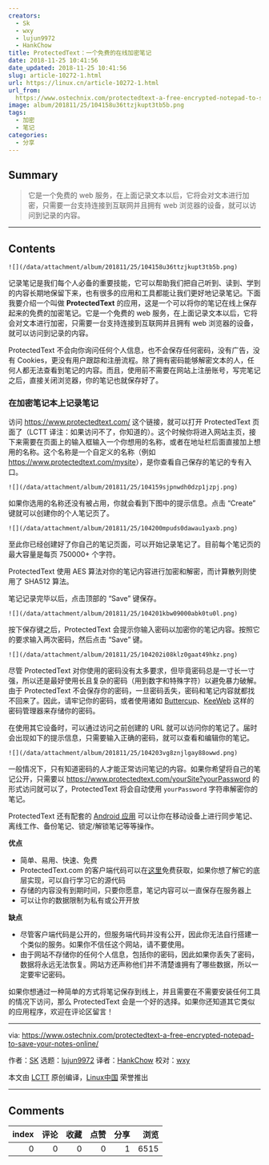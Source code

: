 ```yaml
---
creators:
  - Sk
  - wxy
  - lujun9972
  - HankChow
title: ProtectedText：一个免费的在线加密笔记
date: 2018-11-25 10:41:56
date_updated: 2018-11-25 10:41:56
slug: article-10272-1.html
url: https://linux.cn/article-10272-1.html
url_from: 
  https://www.ostechnix.com/protectedtext-a-free-encrypted-notepad-to-save-your-notes-online/
image: album/201811/25/104158u36ttzjkupt3tb5b.png
tags:
  - 加密
  - 笔记
categories:
  - 分享
---
```


## Summary

> 它是一个免费的 web 服务，在上面记录文本以后，它将会对文本进行加密，只需要一台支持连接到互联网并且拥有 web 浏览器的设备，就可以访问到记录的内容。

***

<!-- more -->

## Contents

`![](/data/attachment/album/201811/25/104158u36ttzjkupt3tb5b.png)`

记录笔记是我们每个人必备的重要技能，它可以帮助我们把自己听到、读到、学到的内容长期地保留下来，也有很多的应用和工具都能让我们更好地记录笔记。下面我要介绍一个叫做 **ProtectedText** 的应用，这是一个可以将你的笔记在线上保存起来的免费的加密笔记。它是一个免费的 web 服务，在上面记录文本以后，它将会对文本进行加密，只需要一台支持连接到互联网并且拥有 web 浏览器的设备，就可以访问到记录的内容。

ProtectedText 不会向你询问任何个人信息，也不会保存任何密码，没有广告，没有 Cookies，更没有用户跟踪和注册流程。除了拥有密码能够解密文本的人，任何人都无法查看到笔记的内容。而且，使用前不需要在网站上注册账号，写完笔记之后，直接关闭浏览器，你的笔记也就保存好了。

### 在加密笔记本上记录笔记

访问 <https://www.protectedtext.com/> 这个链接，就可以打开 ProtectedText 页面了（LCTT 译注：如果访问不了，你知道的）。这个时候你将进入网站主页，接下来需要在页面上的输入框输入一个你想用的名称，或者在地址栏后面直接加上想用的名称。这个名称是一个自定义的名称（例如 <https://www.protectedtext.com/mysite>），是你查看自己保存的笔记的专有入口。

`![](/data/attachment/album/201811/25/104159sjpnwdh0dzp1jzpj.png)`

如果你选用的名称还没有被占用，你就会看到下图中的提示信息。点击 “Create” 键就可以创建你的个人笔记页了。

`![](/data/attachment/album/201811/25/104200mpuds0dawau1yaxb.png)`

至此你已经创建好了你自己的笔记页面，可以开始记录笔记了。目前每个笔记页的最大容量是每页 750000+ 个字符。

ProtectedText 使用 AES 算法对你的笔记内容进行加密和解密，而计算散列则使用了 SHA512 算法。

笔记记录完毕以后，点击顶部的 “Save” 键保存。

`![](/data/attachment/album/201811/25/104201kbw09000abk0tu0l.png)`

按下保存键之后，ProtectedText 会提示你输入密码以加密你的笔记内容。按照它的要求输入两次密码，然后点击 “Save” 键。

`![](/data/attachment/album/201811/25/104202i08klz0gaat49hkz.png)`

尽管 ProtectedText 对你使用的密码没有太多要求，但毕竟密码总是一寸长一寸强，所以还是最好使用长且复杂的密码（用到数字和特殊字符）以避免暴力破解。由于 ProtectedText 不会保存你的密码，一旦密码丢失，密码和笔记内容就都找不回来了。因此，请牢记你的密码，或者使用诸如 [Buttercup](https://www.ostechnix.com/buttercup-a-free-secure-and-cross-platform-password-manager/)、[KeeWeb](https://www.ostechnix.com/keeweb-an-open-source-cross-platform-password-manager/) 这样的密码管理器来存储你的密码。

在使用其它设备时，可以通过访问之前创建的 URL 就可以访问你的笔记了。届时会出现如下的提示信息，只需要输入正确的密码，就可以查看和编辑你的笔记。

`![](/data/attachment/album/201811/25/104203vg8znjlgay88owwd.png)`

一般情况下，只有知道密码的人才能正常访问笔记的内容。如果你希望将自己的笔记公开，只需要以 <https://www.protectedtext.com/yourSite?yourPassword> 的形式访问就可以了，ProtectedText 将会自动使用 `yourPassword` 字符串解密你的笔记。

ProtectedText 还有配套的 [Android 应用](https://play.google.com/store/apps/details?id=com.protectedtext.android) 可以让你在移动设备上进行同步笔记、离线工作、备份笔记、锁定/解锁笔记等等操作。

**优点**

* 简单、易用、快速、免费
* ProtectedText.com 的客户端代码可以在[这里](https://www.protectedtext.com/js/main.js)免费获取，如果你想了解它的底层实现，可以自行学习它的源代码
* 存储的内容没有到期时间，只要你愿意，笔记内容可以一直保存在服务器上
* 可以让你的数据限制为私有或公开开放

**缺点**

* 尽管客户端代码是公开的，但服务端代码并没有公开，因此你无法自行搭建一个类似的服务。如果你不信任这个网站，请不要使用。
* 由于网站不存储你的任何个人信息，包括你的密码，因此如果你丢失了密码，数据将永远无法恢复。网站方还声称他们并不清楚谁拥有了哪些数据，所以一定要牢记密码。

如果你想通过一种简单的方式将笔记保存到线上，并且需要在不需要安装任何工具的情况下访问，那么 ProtectedText 会是一个好的选择。如果你还知道其它类似的应用程序，欢迎在评论区留言！

---

via: <https://www.ostechnix.com/protectedtext-a-free-encrypted-notepad-to-save-your-notes-online/>

作者：[SK](https://www.ostechnix.com/author/sk/) 选题：[lujun9972](https://github.com/lujun9972) 译者：[HankChow](https://github.com/HankChow) 校对：[wxy](https://github.com/wxy)

本文由 [LCTT](https://github.com/LCTT/TranslateProject) 原创编译，[Linux中国](https://linux.cn/) 荣誉推出

***

## Comments


|   index |   评论 |   收藏 |   点赞 |   分享 |   浏览 |
|--------:|-------:|-------:|-------:|-------:|-------:|
|       0 |      0 |      0 |      0 |      1 |   6515 |

